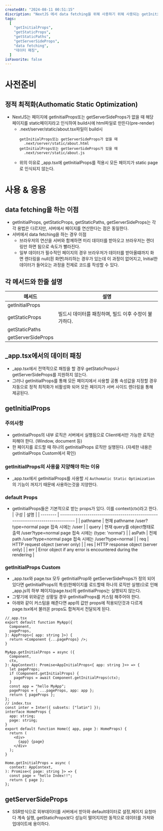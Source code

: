 ```yaml
---
createdAt: "2024-08-11 00:51:15"
discription: "NextJS 에서 data fetching을 위해 사용하기 위해 사용되는 getInitialProps와 getStaticProps,getStaticPaths, getServerSideProps의 사용법과 getInitialProps가 NextJS v9.3이후로 사용을 지양하게 된 이유에 대한 포스팅"
tags:
  [
    "getInitialProps",
    "getStaticProps",
    "getStaticPaths",
    "getServerSideProps",
    "data fetching",
    "데이터 패칭",
  ]
isFavorite: false
---
```


# 사전준비

## 정적 최적화(Authomatic Static Optimization)

- NextJS는 페이지에 getInitialProps또는 getServerSideProps가 없을 때 해당 페이지를 static페이지라고 인식하여 build시에 html파일로 만든다(pre-render)
  - .next/server/static/about.tsx파일이 build시
    ```contentBox
    getInitialProps또는 getServerSideProps가 없을 때
      .next/server/static/about.html
    getInitialProps또는 getServerSideProps가 있을 때
      .next/server/static/about.js
    ```
  - 위의 이유로 \_app.tsx에 getInitialProps를 적용시 모든 페이지가 static page로 인식되지 않는다.

# 사용 & 응용

## data fetching을 하는 이점

- getInitialProps, getStaticProps, getStaticPaths, getServerSideProps는 각각 용법은 다르지만, 서버에서 페이지를 연산한다는 점은 동일한다.
- 서버에서 data fetching을 하는 경우 이점
  - 브라우저의 연산을 서버와 함께하면 미리 데이터를 받아오고 브라우저는 렌더링만 하면 됨으로 속도가 빨라진다.
  - 일부 데이터가 필수적인 페이지의 경우 브라우저가 데이터를 받아올떄까지 화면 렌더링을 null(흰 화면)처리하는 경우가 있는데 이 과정이 없어지고, Initial한 데이터가 들어오는 과정을 전제로 코드를 작성할 수 있다.

## 각 메서드와 한줄 설명

| 메서드             | 설명                                                 |
| ------------------ | ---------------------------------------------------- |
| getInitialProps    |                                                      |
| getStaticProps     | 빌드시 데이터를 패칭하며, 빌드 이후 수정이 불가하다. |
| getStaticPaths     |                                                      |
| getServerSideProps |                                                      |

## \_app.tsx에서의 데이터 패칭

- \_app.tsx에서 전역적으로 패칭을 할 경우 getStaticProps나 getServerSideProps를 지원하지 않는다.
- 그러나 getInitialProps를 통해 모든 페이지에서 사용할 공통 속성값을 지정할 경우 자동으로 정적 최적화가 비활성화 되어 모든 페이지가 서버 사이드 렌더링을 통해 제공된다.

## getInitialProps

### 주의사항

- getInitialProps의 내부 로직은 서버에서 실행됨으로 Client에서만 가능한 로직은 피해야 한다.
  (Window, document 등)
- 한 페이지를 로드할 때 하나의 getInitialProps 로직만 실행된다.
  (자세한 내용은 getInitialProps Custom에서 확인)

### getInitialProps의 사용을 지양해야 하는 이유

- \_app.tsx에서 getInitialProps를 사용할 시 `Authomatic Static Optimization`의 기능이 꺼지기 때문에 사용하는것을 지양한다.

### default Props

- getInitialProps들은 기본적으로 받는 props가 있다. 이를 context(ctx)라고 한다.
  | 구성 | 설명 |
  | -------- | ---------------------------------------------------------------------------------- |
  | pathname | 현재 pathname /user?type=normal page 접속 시에는 /user |
  | query | 현재 query를 object형태로 출력 /user?type=normal page 접속 시에는 {type: 'normal'} |
  | asPath | 전체 path /user?type=normal page 접속 시에는 /user?type=normal |
  | req | HTTP request object (server only) |
  | res | HTTP response object (server only) |
  | err | Error object if any error is encountered during the rendering |

### getInitialProps Custom

- \_app.tsx와 page.tsx 모두 getInitialProp와 getServerSideProps가 정의 되어있다면 getInitialProps의 특성(한페이지를 로드할때 하나의 로직만 실행)으로 인해 \_app.js의 하부 페이지(page.tsx)의 getInitialProps는 실행되지 않는다.
- 그렇기에 위와같은 상황일 경우 getInitialProps를 커스텀 해주어야 한다.
- 아래와 같이 커스텀을 해준다면 app의 값만 props에 적용되던것과 다르게 page.tsx에서 불러온 props도 합쳐져서 전달되게 된다.

```tsx
//_app.tsx
export default function MyApp({
  Component,
  pageProps,
}: AppProps<{ app: string }>) {
  return <Component {...pageProps} />;
}

MyApp.getInitialProps = async ({
  Component,
  ctx,
}: AppContext): Promise<AppInitialProps<{ app: string }>> => {
  let pageProps;
  if (Component.getInitialProps) {
    pageProps = await Component.getInitialProps(ctx);
  }
  const app = "hello MyApp";
  pageProps = { ...pageProps, app: app };
  return { pageProps };
};
// index.tsx
const inter = Inter({ subsets: ["latin"] });
interface HomeProps {
  app: string;
  page: string;
}
export default function Home({ app, page }: HomeProps) {
  return (
    <div>
      {app} {page}
    </div>
  );
}

Home.getInitialProps = async (
  context: AppContext,
): Promise<{ page: string }> => {
  const page = "hello Index!!";
  return { page };
};
```

## getServerSideProps

- SSR방식으로 외부데이터를 서버에서 받아와 default데이터로 설정,페이지 요청마다 계속 실행, getStaticProps보다 성능이 떨어지지만 동적으로 데이터를 가져와 업데이트에 용이하다.
